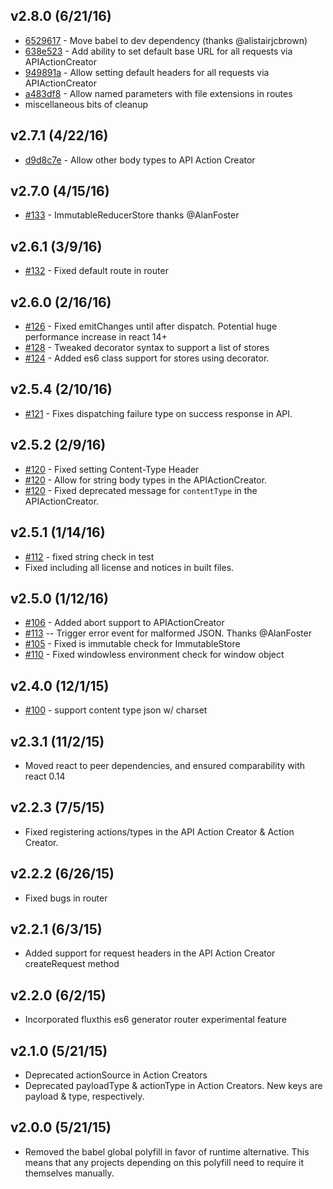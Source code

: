 ## v2.8.0 (6/21/16)

- [6529617](https://github.com/addthis/fluxthis/commit/652961716690a2e033591000811fad6a3f556e52) - Move babel to dev dependency (thanks @alistairjcbrown)
- [638e523](https://github.com/addthis/fluxthis/commit/638e52306540791a7f11d7e8963dcd17efb495c0) - Add ability to set default base URL for all requests via APIActionCreator
- [949891a](https://github.com/addthis/fluxthis/commit/949891a113eb01e55e93a3ce3428784153668ea8) - Allow setting default headers for all requests via APIActionCreator
- [a483df8](https://github.com/addthis/fluxthis/commit/a483df8b2ca9bbab08fc86fbc2cc511edf53cb83) - Allow named parameters with file extensions in routes
- miscellaneous bits of cleanup

## v2.7.1 (4/22/16)

- [d9d8c7e](https://github.com/addthis/fluxthis/commit/d9d8c7e0bc45dae4bef8775e3eb43999f5c1e920) - Allow other body types to API Action Creator

## v2.7.0 (4/15/16)

- [#133](https://github.com/addthis/fluxthis/issues/133) - ImmutableReducerStore thanks @AlanFoster

## v2.6.1 (3/9/16)

- [#132](https://github.com/addthis/fluxthis/pull/132) - Fixed default route in router

## v2.6.0 (2/16/16)

- [#126](https://github.com/addthis/fluxthis/pull/126) - Fixed emitChanges until after dispatch. Potential huge performance increase in react 14+
- [#128](https://github.com/addthis/fluxthis/pull/128) - Tweaked decorator syntax to support a list of stores
- [#124](https://github.com/addthis/fluxthis/pull/124) - Added es6 class support for stores using decorator.

## v2.5.4 (2/10/16)

- [#121](https://github.com/addthis/fluxthis/issues/121) - Fixes dispatching failure type on success response in API.

## v2.5.2 (2/9/16)

 - [#120](https://github.com/addthis/fluxthis/pull/120) - Fixed setting Content-Type Header
 - [#120](https://github.com/addthis/fluxthis/pull/120) - Allow for string body types in the APIActionCreator.
 - [#120](https://github.com/addthis/fluxthis/pull/120) - Fixed deprecated message for `contentType` in the APIActionCreator.

## v2.5.1 (1/14/16)

 - [#112](https://github.com/addthis/fluxthis/issues/112) - fixed string check in test
 - Fixed including all license and notices in built files.

## v2.5.0 (1/12/16)

 - [#106](https://github.com/addthis/fluxthis/pull/106) - Added abort support to APIActionCreator
 - [#113](https://github.com/addthis/fluxthis/issues/113) -- Trigger error event for malformed JSON. Thanks @AlanFoster
 - [#105](https://github.com/addthis/fluxthis/issues/105) - Fixed is immutable check for ImmutableStore
 - [#110](https://github.com/addthis/fluxthis/pull/110) - Fixed windowless environment check for window object

## v2.4.0 (12/1/15)

 - [#100](https://github.com/addthis/fluxthis/issues/100) - support content type json w/ charset

## v2.3.1 (11/2/15)

 - Moved react to peer dependencies, and ensured comparability with react 0.14

## v2.2.3 (7/5/15)

 - Fixed registering actions/types in the API Action Creator & Action Creator.

## v2.2.2 (6/26/15)

 - Fixed bugs in router

## v2.2.1 (6/3/15)

 - Added support for request headers in the API Action Creator createRequest method

## v2.2.0 (6/2/15)

 - Incorporated fluxthis es6 generator router experimental feature

## v2.1.0 (5/21/15)

 - Deprecated actionSource in Action Creators
 - Deprecated payloadType & actionType in Action Creators. New keys are payload & type, respectively.

## v2.0.0 (5/21/15)

 - Removed the babel global polyfill in favor of runtime alternative. This means that any projects depending on this polyfill need to require it themselves manually.
